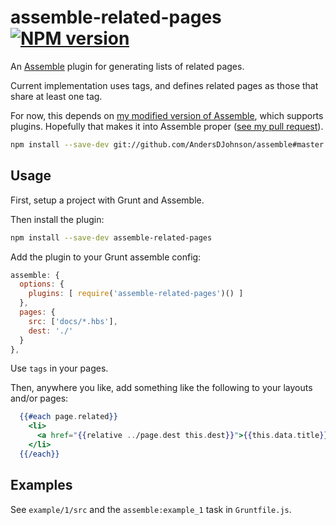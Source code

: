 # assemble-related-pages [![NPM version](https://badge.fury.io/js/assemble-related-pages.png)](http://badge.fury.io/js/assemble-related-pages)

An [Assemble](http://assemble.io) plugin for generating lists of related pages. 

Current implementation uses tags, and defines related pages as those that share at least one tag.

For now, this depends on [my modified version of Assemble](https://github.com/AndersDJohnson/assemble), which supports plugins. Hopefully that makes it into Assemble proper ([see my pull request](https://github.com/assemble/assemble/pull/325)).

```sh
npm install --save-dev git://github.com/AndersDJohnson/assemble#master
```

## Usage

First, setup a project with Grunt and Assemble.

Then install the plugin: 

```sh
npm install --save-dev assemble-related-pages
```

Add the plugin to your Grunt assemble config:

```js
assemble: {
  options: {
    plugins: [ require('assemble-related-pages')() ]
  },
  pages: {
    src: ['docs/*.hbs'],
    dest: './'
  }
},
```

Use `tags` in your pages.

Then, anywhere you like, add something like the following to your layouts and/or pages:

```handlebars
  {{#each page.related}}
    <li>
      <a href="{{relative ../page.dest this.dest}}">{{this.data.title}}</a>
    </li>
  {{/each}}
```

## Examples

See `example/1/src` and the `assemble:example_1` task in `Gruntfile.js`.

